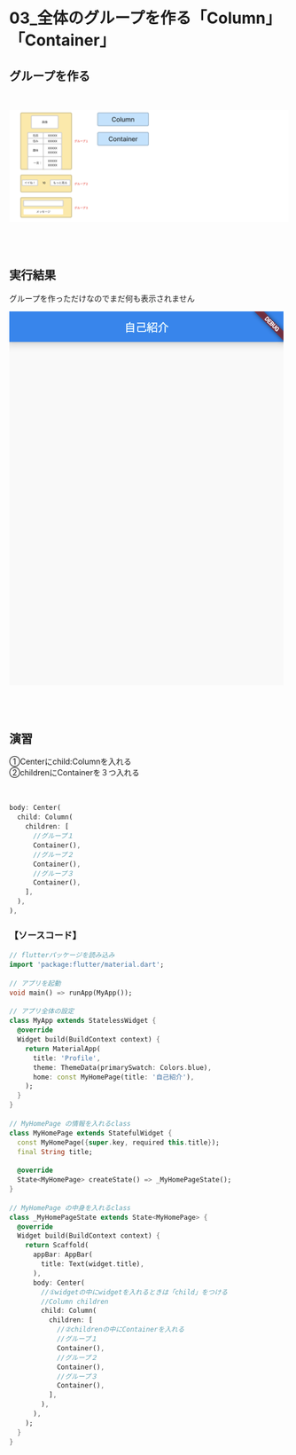 # **03_全体のグループを作る「Column」「Container」**

## **グループを作る**

<br>

![group](img/03_group1-1.png)

<br><br>

## **実行結果** 

グループを作っただけなのでまだ何も表示されません  

![group](img/03_group1-2.png)

<br><br>

## **演習** 

①Centerにchild:Columnを入れる  
②childrenにContainerを３つ入れる  

<br>

```dart
body: Center(
  child: Column(
    children: [
      //グループ１
      Container(),
      //グループ２
      Container(),
      //グループ３
      Container(),
    ],
  ),
),

```
### **【ソースコード】**

```dart
// flutterパッケージを読み込み
import 'package:flutter/material.dart';

// アプリを起動
void main() => runApp(MyApp());

// アプリ全体の設定
class MyApp extends StatelessWidget {
  @override
  Widget build(BuildContext context) {
    return MaterialApp(
      title: 'Profile',
      theme: ThemeData(primarySwatch: Colors.blue),
      home: const MyHomePage(title: '自己紹介'),
    );
  }
}

// MyHomePage の情報を入れるclass
class MyHomePage extends StatefulWidget {
  const MyHomePage({super.key, required this.title});
  final String title;

  @override
  State<MyHomePage> createState() => _MyHomePageState();
}

// MyHomePage の中身を入れるclass
class _MyHomePageState extends State<MyHomePage> {
  @override
  Widget build(BuildContext context) {
    return Scaffold(
      appBar: AppBar(
        title: Text(widget.title),
      ),
      body: Center(
        //①widgetの中にwidgetを入れるときは「child」をつける
        //Column children
        child: Column(
          children: [
            //②childrenの中にContainerを入れる
            //グループ１
            Container(),
            //グループ２
            Container(),
            //グループ３
            Container(),
          ],
        ),
      ),
    );
  }
}


```

